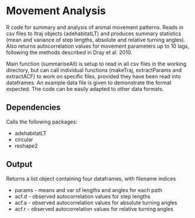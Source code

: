Movement Analysis
=================

R code for summary and analysis of animal movement patterns. Reads in csv files to ltraj objects (adehabitatLT) and produces summary statistics (mean and variance of step lengths, absolute and relative turning angles). Also returns autocorrelation values for movement parameters up to 10 lags, following the methods described in Dray et al. 2010.

Main function (summariseAll) is setup to read in all csv files in the working directory, but can call individual functions (makeTraj, extractParams and extractACF) to work on specific files, provided they have been read into dataframes. An example data file is given to demonstrate the format expected. The code can be easily adapted to other data formats.

Dependencies
------------
Calls the following packages:
  * adehabitatLT
  * circular
  * reshape2

Output
-------

Returns a list object containing four dataframes, with filename indices

  * params - means and var of lengths and angles for each path
  * acf.d - observed autocorrelation values for step lengths
  * acf.a - observed autocorrelation values for absolute turning angles
  * acf.r - observed autocorrelation values for relative turning angles
